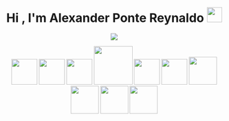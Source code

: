 <h1 align="center">Hi , I'm Alexander Ponte Reynaldo 
    <img src="https://media.giphy.com/media/hvRJCLFzcasrR4ia7z/giphy.gif" width="35">
</h1>
<p align="center">
    <a href="https://github.com/DenverCoder1/readme-typing-svg"><img src="https://readme-typing-svg.herokuapp.com/?lines=Fullstack+web+developer;ReactJS+|+vueJS+|+Javascript;Html+|+css;PHP+|+NodeJS+|+Laravel;MySQL+|+SQLServer;Bootstrap+|+Tailwind;Git+|+GitHub+|+GitLab&center=true&width=500&height=50"></a>
</p>

<p align="center">
<img src="https://img.icons8.com/?size=256&id=asWSSTBrDlTW&format=png"  width="60" />
<img src="https://img.icons8.com/external-tal-revivo-shadow-tal-revivo/344/external-vuejs-an-open-source-javascript-framework-for-building-user-interfaces-and-single-page-applications-logo-shadow-tal-revivo.png" width="60">
<img src="https://img.icons8.com/color/2x/javascript--v2.gif" width="60">
<!--<img src="https://www.rxwebtech.com/wp-content/uploads/2021/12/php.png" width="100">-->
<img src="https://www.php.net//images/logos/new-php-logo.svg" width="90">
    
<!--<img src="https://www.php.net/images/logos/elephpant-running-78x48.gif" width="90">-->
<img src="https://img.icons8.com/color/344/html-5--v1.png" width="60">
<img src="https://img.icons8.com/color/344/css3.png" width="60">
<img src="https://img.icons8.com/color/344/nodejs.png" width="65">
<img src="https://img.icons8.com/color/344/git.png" width="65">
<img src="https://img.icons8.com/fluency/344/github.png" width="65">
<img src="https://img.icons8.com/color/344/gitlab.png" width="65">
</p>
